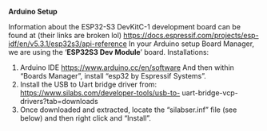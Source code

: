 **Arduino Setup**

Information about the ESP32-S3 DevKitC-1 development board can be found at (their links are broken lol) https://docs.espressif.com/projects/esp-idf/en/v5.3.1/esp32s3/api-reference
In your Arduino setup Board Manager, we are using the ‘**ESP32S3 Dev Module**’ board. Installations:

1. Arduino IDE https://www.arduino.cc/en/software
And then within “Boards Manager”, install “esp32 by Espressif Systems”.
2. Install the USB to Uart bridge driver from: https://www.silabs.com/developer-tools/usb-to-
uart-bridge-vcp-drivers?tab=downloads
3. Once downloaded and extracted, locate the “silabser.inf” file (see below) and then right click
and “Install”.
